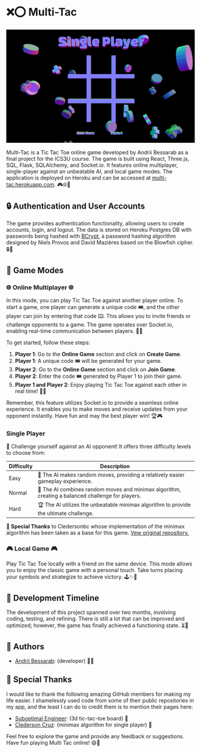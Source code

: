 # ❌⭕ Multi-Tac

![](./client/public/assets/gifs/single=player-preview.gif)
 
Multi-Tac is a Tic Tac Toe online game developed by Andrii Bessarab
as a final project for the ICS3U course. The game is built using
React, Three.js, SQL, Flask, SQLAlchemy, and Socket.io. It features
online multiplayer, single-player against an unbeatable AI, and local
game modes. The application is deployed on Heroku and can be accessed
at [multi-tac.herokuapp.com](https://multi-tac.herokuapp.com). 🎮🌐🚀

## 🔒 Authentication and User Accounts
The game provides authentication functionality,
allowing users to create accounts, login, and logout.
The data is stored on Heroku Postgres DB with passwords
being hashed with [BCrypt](https://pypi.org/project/bcrypt/authentication),
a password hashing algorithm designed by Niels Provos and David
Mazières based on the Blowfish cipher. 🔒🔐

## 🎲 Game Modes

### 🌐 Online Multiplayer 🌐

In this mode, you can play Tic Tac Toe against another player online. To start a game, one player can generate a unique code 🎟️, and the other player can join by entering that code ⌨️. This allows you to invite friends or challenge opponents to a game. The game operates over Socket.io, enabling real-time communication between players. 📡💬

To get started, follow these steps:

1. **Player 1**: Go to the **Online Game** section and click on **Create Game**.
2. **Player 1**: A unique code 🎟️ will be generated for your game.
3. **Player 2**: Go to the **Online Game** section and click on **Join Game**.
4. **Player 2**: Enter the code 🎟️ generated by Player 1 to join their game.
5. **Player 1 and Player 2**: Enjoy playing Tic Tac Toe against each other in real time! 🎉✨

Remember, this feature utilizes Socket.io to provide a seamless online experience.
It enables you to make moves and receive updates from your opponent instantly. Have
fun and may the best player win! 🏆🎮

### Single Player
🤖 Challenge yourself against an AI opponent! It offers three difficulty levels to choose from:

| Difficulty | Description                                                                                       |
|------------|---------------------------------------------------------------------------------------------------|
| Easy       | 🌟 The AI makes random moves, providing a relatively easier gameplay experience.                  |
| Normal     | 🔄 The AI combines random moves and minimax algorithm, creating a balanced challenge for players. |
| Hard       | 🏆 The AI utilizes the unbeatable minimax algorithm to provide the ultimate challenge.            |

**🙌 Special Thanks** to Cledersonbc whose implementation of the minimax 
algorithm has been taken as a base for this game. [Vew original repository.](https://github.com/Cledersonbc/tic-tac-toe-minimax)


### 🎮 Local Game 🎮

Play Tic Tac Toe locally with a friend on the same device. This mode allows you to enjoy the classic game with a personal touch. Take turns placing your symbols and strategize to achieve victory. 🕹️✨🤝

## 📅 Development Timeline
The development of this project spanned over two months, involving
coding, testing, and refining. There is still a lot that can be
improved and optimized; however, the game has finally achieved
a functioning state. ⏳🚀

## 👥 Authors
- [Andrii Bessarab](link-to-author1-github): (developer) 👨‍💻

## 🙏 Special Thanks
I would like to thank the following amazing GitHub members for
making my life easier. I shamelessly used code from some of their
public repositories in my app, and the least I can do to credit them is
to mention their pages here:

- [Suboptimal Engineer](https://github.com/SuboptimalEng): (3d tic-tac-toe board) 🙌
- [Clederson Cruz](https://github.com/Cledersonbc/): (minimax algorithm for single player) 🙌

Feel free to explore the game and provide any feedback or suggestions. Have fun playing Multi Tac online! 😄🎉
